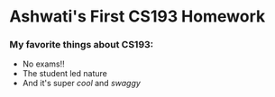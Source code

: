# Ashwati's First CS193 Homework

### My favorite things about CS193:
- No exams!!
- The student led nature
- And it's super _cool_ and _swaggy_


